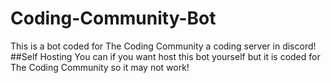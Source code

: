# Coding-Community-Bot
This is a bot coded for The Coding Community a coding server in discord!
##Self Hosting
You can if you want host this bot yourself but it is coded for The Coding Community so it may not work!
